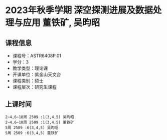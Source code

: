 # 2023年秋季学期 深空探测进展及数据处理与应用 董铁矿, 吴昀昭






## 课程信息

- 课程号：ASTR6408P.01
- 学分：3
- 教学类型：理论课
- 开课单位：紫金山天文台
- 课程类别：硕士
- 课程层次：研究生课程

## 上课时间

```
2~4,6~18周 2509 :1(3,4,5) 吴昀昭
2~4,6~18周 2509 :1(3,4,5) 董铁矿
5周 2509 :6(3,4,5) 吴昀昭
5周 2509 :6(3,4,5) 董铁矿
```


